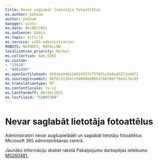 ```yaml
---
title: Nevar saglabāt lietotāja fotoattēlus
ms.author: pebaum
author: pebaum
manager: scotv
ms.date: 06/08/2021
ms.audience: Admin
ms.topic: article
ms.service: o365-administration
ROBOTS: NOINDEX, NOFOLLOW
localization_priority: Normal
ms.collection: Adm_O365
ms.custom:
- "11618"
- "9001499"
ms.openlocfilehash: 6583ea94b1169249571f57051c569ad3371edd72
ms.sourcegitcommit: 8878c313b41194808bd88b1f6b766f76ed17bc09
ms.translationtype: MT
ms.contentlocale: lv-LV
ms.lasthandoff: 06/09/2021
ms.locfileid: "52897384"
---
```

# <a name="unable-to-save-user-photos"></a>Nevar saglabāt lietotāja fotoattēlus

Administratori nevar augšupielādēt un saglabāt lietotāju fotoattēlus Microsoft 365 administrēšanas centrā.

Jaunāko informāciju skatiet rakstā Pakalpojumu darbspējas ieteikums [M0260481.](https://admin.microsoft.com/Adminportal/Home?source=applauncher#/servicehealth/advisories/:/alerts/MO260481)
